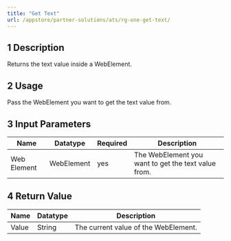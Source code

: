 ```yaml
---
title: "Get Text"
url: /appstore/partner-solutions/ats/rg-one-get-text/
---
```


## 1 Description

Returns the text value inside a WebElement.

## 2 Usage

Pass the WebElement you want to get the text value from.

## 3 Input Parameters

Name | Datatype | Required | Description
---- | -------- | ------- |---------------
Web Element | WebElement | yes | The WebElement you want to get the text value from.

## 4 Return Value

Name | Datatype | Description
---- | --------- | ---------------
Value | String | The current value of the WebElement.
